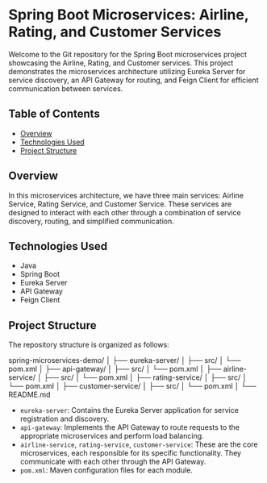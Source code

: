 # Spring Boot Microservices: Airline, Rating, and Customer Services

Welcome to the Git repository for the Spring Boot microservices project showcasing the Airline, Rating, and Customer services. This project demonstrates the microservices architecture utilizing Eureka Server for service discovery, an API Gateway for routing, and Feign Client for efficient communication between services.

## Table of Contents

- [Overview](#overview)
- [Technologies Used](#technologies-used)
- [Project Structure](#project-structure)


## Overview

In this microservices architecture, we have three main services: Airline Service, Rating Service, and Customer Service. These services are designed to interact with each other through a combination of service discovery, routing, and simplified communication.

## Technologies Used

- Java
- Spring Boot
- Eureka Server
- API Gateway
- Feign Client

## Project Structure

The repository structure is organized as follows:

spring-microservices-demo/
│
├── eureka-server/
│ ├── src/
│ └── pom.xml
│
├── api-gateway/
│ ├── src/
│ └── pom.xml
│
├── airline-service/
│ ├── src/
│ └── pom.xml
│
├── rating-service/
│ ├── src/
│ └── pom.xml
│
├── customer-service/
│ ├── src/
│ └── pom.xml
│
└── README.md

- `eureka-server`: Contains the Eureka Server application for service registration and discovery.
- `api-gateway`: Implements the API Gateway to route requests to the appropriate microservices and perform load balancing.
- `airline-service`, `rating-service`, `customer-service`: These are the core microservices, each responsible for its specific functionality. They communicate with each other through the API Gateway.
- `pom.xml`: Maven configuration files for each module.
